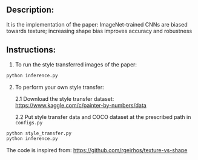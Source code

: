 ## Description:

It is the implementation of the paper: ImageNet-trained CNNs are biased towards texture; increasing shape bias improves accuracy and robustness

## Instructions:
1. To run the style transferred images of the paper:

```bash
python inference.py
```

2. To perform your own style transfer:

    2.1 Download the style transfer dataset: https://www.kaggle.com/c/painter-by-numbers/data
   
    2.2 Put style transfer data and COCO dataset at the prescribed path in ```configs.py```

```bash
python style_transfer.py
python inference.py
```

The code is inspired from: https://github.com/rgeirhos/texture-vs-shape
